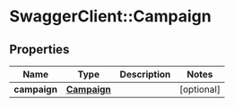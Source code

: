# SwaggerClient::Campaign

## Properties
Name | Type | Description | Notes
------------ | ------------- | ------------- | -------------
**campaign** | [**Campaign**](Campaign.md) |  | [optional] 


